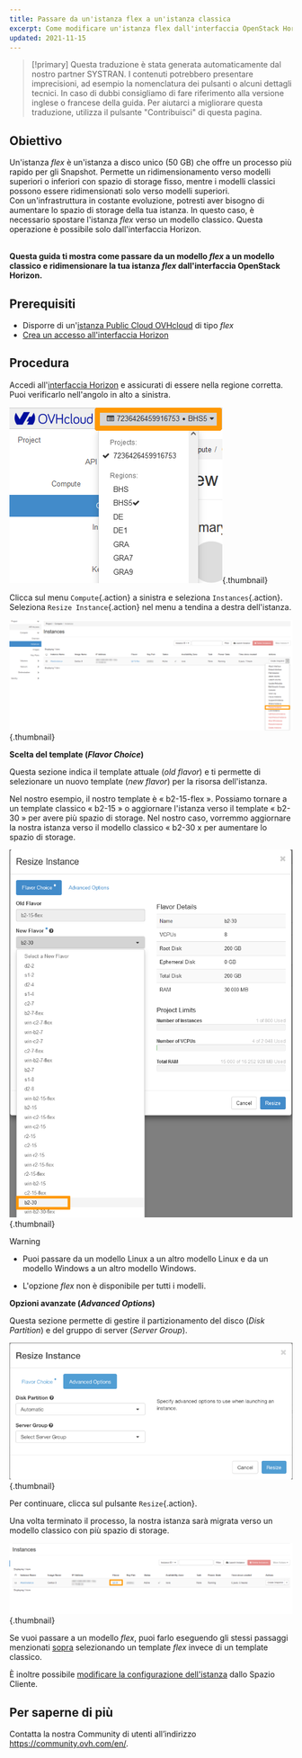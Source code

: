 ```yaml
---
title: Passare da un'istanza flex a un'istanza classica
excerpt: Come modificare un'istanza flex dall'interfaccia OpenStack Horizon
updated: 2021-11-15
---
```


> [!primary]
> Questa traduzione è stata generata automaticamente dal nostro partner SYSTRAN. I contenuti potrebbero presentare imprecisioni, ad esempio la nomenclatura dei pulsanti o alcuni dettagli tecnici. In caso di dubbi consigliamo di fare riferimento alla versione inglese o francese della guida. Per aiutarci a migliorare questa traduzione, utilizza il pulsante "Contribuisci" di questa pagina.
>

## Obiettivo

Un'istanza *flex* è un'istanza a disco unico (50 GB) che offre un processo più rapido per gli Snapshot. Permette un ridimensionamento verso modelli superiori o inferiori con spazio di storage fisso, mentre i modelli classici possono essere ridimensionati solo verso modelli superiori.</br> Con un'infrastruttura in costante evoluzione, potresti aver bisogno di aumentare lo spazio di storage della tua istanza. In questo caso, è necessario spostare l'istanza *flex* verso un modello classico. Questa operazione è possibile solo dall'interfaccia Horizon.

</br>**Questa guida ti mostra come passare da un modello *flex* a un modello classico e ridimensionare la tua istanza *flex* dall'interfaccia OpenStack Horizon.**

## Prerequisiti

- Disporre di un'[istanza Public Cloud OVHcloud](/pages/public_cloud/compute/public-cloud-first-steps#step-3-crea-unistanza) di tipo *flex*
- [Crea un accesso all'interfaccia Horizon](/pages/public_cloud/compute/introducing_horizon)

## Procedura

Accedi all'[interfaccia Horizon](https://horizon.cloud.ovh.net/auth/login/) e assicurati di essere nella regione corretta. Puoi verificarlo nell'angolo in alto a sinistra.

![Selezione della Region](images/region2021.png){.thumbnail}

Clicca sul menu `Compute`{.action} a sinistra e seleziona `Instances`{.action}. Seleziona `Resize Instance`{.action} nel menu a tendina a destra dell'istanza.

![Ridimensionare istanza](images/resizeinstance2021.png){.thumbnail}

**Scelta del template (*Flavor Choice*)** <a name="flavorchoice"></a>

Questa sezione indica il template attuale (*old flavor*) e ti permette di selezionare un nuovo template (*new flavor*) per la risorsa dell'istanza.

Nel nostro esempio, il nostro template è « b2-15-flex ». Possiamo tornare a un template classico « b2-15 » o aggiornare l'istanza verso il template « b2-30 » per avere più spazio di storage. Nel nostro caso, vorremmo aggiornare la nostra istanza verso il modello classico « b2-30 x per aumentare lo spazio di storage.

![Scegli un nuovo flavor](images/confirmflavor.png){.thumbnail}

> [!warning]
> - Puoi passare da un modello Linux a un altro modello Linux e da un modello Windows a un altro modello Windows.
>
> - L'opzione *flex* non è disponibile per tutti i modelli.
>

**Opzioni avanzate (*Advanced Options*)**

Questa sezione permette di gestire il partizionamento del disco (*Disk Partition*) e del gruppo di server (*Server Group*).

![public-cloud](images/resize_advanced.png){.thumbnail}

Per continuare, clicca sul pulsante `Resize`{.action}.

Una volta terminato il processo, la nostra istanza sarà migrata verso un modello classico con più spazio di storage.

![Nuova flavor applicata](images/newflavor.png){.thumbnail}

Se vuoi passare a un modello *flex*, puoi farlo eseguendo gli stessi passaggi menzionati [sopra](#flavorchoice) selezionando un template *flex* invece di un template classico. 

È inoltre possibile [modificare la configurazione dell'istanza](/pages/public_cloud/compute/first_steps_with_public_cloud_instance#modifica-la-configurazione-dellistanza) dallo Spazio Cliente.

## Per saperne di più

Contatta la nostra Community di utenti all’indirizzo <https://community.ovh.com/en/>.